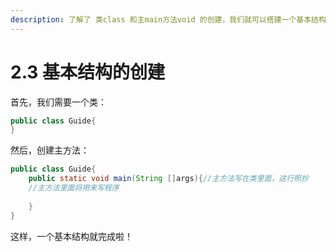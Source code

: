 ```yaml
---
description: 了解了 类class 和主main方法void 的创建，我们就可以搭建一个基本结构了
---
```


# 2.3  基本结构的创建

首先，我们需要一个类：

```java
public class Guide{
}
```

然后，创建主方法：

```java
public class Guide{
    public static void main(String []args){//主方法写在类里面，这行照抄
    //主方法里面将用来写程序
    
    }
}
```

这样，一个基本结构就完成啦！

